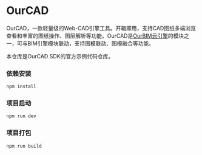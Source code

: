 # OurCAD

OurCAD，一款轻量级的Web-CAD引擎工具。开箱即用，支持CAD图纸多端浏览查看和丰富的图纸操作、图层解析等功能。OurCAD是[OurBIM云引擎](https://www.ourbim.com/)的模块之一，可与BIM引擎模块联动，支持图模联动、图模融合等功能。

本仓库是OurCAD SDK的官方示例代码仓库。

### 依赖安装

```sh
npm install
```

### 项目启动

```sh
npm run dev
```

### 项目打包

```sh
npm run build
```

